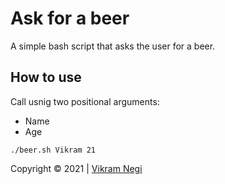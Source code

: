 # Ask for a beer
A simple bash script that asks the user for a beer.
## How to use
Call usnig two positional arguments:
* Name
* Age
```
./beer.sh Vikram 21
```

Copyright &copy; 2021 | [Vikram Negi](https://twitter.com/lostvikx)
